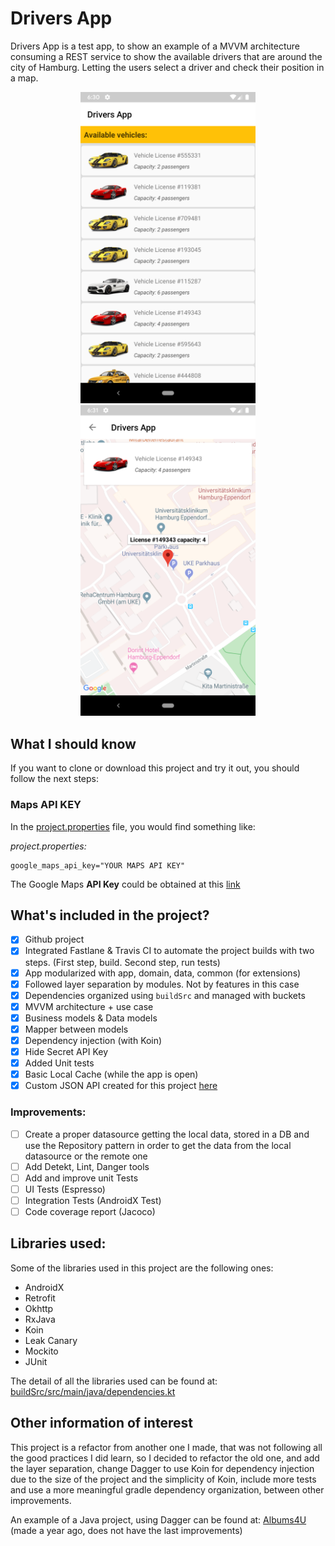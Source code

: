 # Drivers App

Drivers App is a test app, to show an example of a MVVM architecture consuming a REST service to show the available drivers that are around the city of Hamburg. Letting the users select a driver and check their position in a map.

<p float="left" align="center">
  <img src="art/app0.png " width="280">
  <img src="art/app1.png " width="280">
</p>

## What I should know

If you want to clone or download this project and try it out, you should follow the next steps:

### Maps API KEY

In the [project.properties](project.properties) file, you would find something like:

*project.properties:*

```
google_maps_api_key="YOUR MAPS API KEY"
```

The Google Maps **API Key** could be obtained at this [link](https://developers.google.com/maps/documentation/android-sdk/get-api-key)

## What's included in the project?

- [x] Github project
- [x] Integrated Fastlane & Travis CI to automate the project builds with two steps. (First step, build. Second step, run tests)
- [x] App modularized with app, domain, data, common (for extensions)
- [x] Followed layer separation by modules. Not by features in this case
- [x] Dependencies organized using `buildSrc` and managed with buckets
- [x] MVVM architecture + use case
- [x] Business models & Data models
- [x] Mapper between models
- [x] Dependency injection (with Koin)
- [x] Hide Secret API Key
- [x] Added Unit tests
- [x] Basic Local Cache (while the app is open)
- [x] Custom JSON API created for this project [here](https://github.com/albertmiro/mock-json-api)

### Improvements:

- [ ] Create a proper datasource getting the local data, stored in a DB and use the Repository pattern in order to get the data from the local datasource or the remote one
- [ ] Add Detekt, Lint, Danger tools
- [ ] Add and improve unit Tests
- [ ] UI Tests (Espresso)
- [ ] Integration Tests (AndroidX Test)
- [ ] Code coverage report (Jacoco)

## Libraries used:

Some of the libraries used in this project are the following ones:

- AndroidX
- Retrofit
- Okhttp
- RxJava
- Koin
- Leak Canary
- Mockito
- JUnit

The detail of all the libraries used can be found at: [buildSrc/src/main/java/dependencies.kt](buildSrc/src/main/java/dependencies.kt)

## Other information of interest

This project is a refactor from another one I made, that was not following all the good practices I did learn,
so I decided to refactor the old one, and add the layer separation, change Dagger to use Koin for
dependency injection due to the size of the project and the simplicity of Koin, include more tests and use a
more meaningful gradle dependency organization, between other improvements.

An example of a Java project, using Dagger can be found at: [Albums4U](https://github.com/albertmiro/Album4U) (made a year ago, does not have the last improvements)